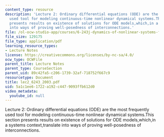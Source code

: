 ```yaml
---
content_type: resource
description: 'Lecture 2: Ordinary differential equations (ODE) are the most frequently
  used tool for modeling continuous-time nonlinear dynamical systems.This section
  presents results on existence of solutions for ODE models,which,in a systems context,translate
  into ways of proving well-posedness of interconnections.'
file: /ol-ocw-studio-app/courses/6-243j-dynamics-of-nonlinear-systems-fall-2003/5a1c1ee61722a192c4479093ffb612d0_lec2_6243_2003.pdf
file_size: 129175
file_type: application/pdf
learning_resource_types:
- Lecture Notes
license: https://creativecommons.org/licenses/by-nc-sa/4.0/
ocw_type: OCWFile
parent_title: Lecture Notes
parent_type: CourseSection
parent_uid: 89c42fa5-c206-1739-32af-718752f667c9
resourcetype: Document
title: lec2_6243_2003.pdf
uid: 5a1c1ee6-1722-a192-c447-9093ffb612d0
video_metadata:
  youtube_id: null
---
```

Lecture 2: Ordinary differential equations (ODE) are the most frequently used tool for modeling continuous-time nonlinear dynamical systems.This section presents results on existence of solutions for ODE models,which,in a systems context,translate into ways of proving well-posedness of interconnections.